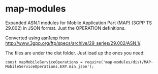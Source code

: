 # map-modules

Expanded ASN.1 modules for Mobile Application Part (MAP) (3GPP TS 29.002) in JSON format. Just the OPERATION definitions.

Converted using [asn1exp](https://www.npmjs.com/package/asn1exp) from http://www.3gpp.org/ftp/specs/archive/29_series/29.002/ASN.1/.

The files are under the dist folder. Just load up the ones you need:

```
const mapMobileServiceOperations = require('map-modules/dist/MAP-MobileServiceOperations.EXP.min.json');
```
